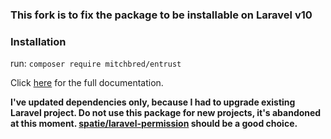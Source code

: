 ### This fork is to fix the package to be installable on Laravel v10

### Installation

run:
`composer require mitchbred/entrust`

Click [here](https://github.com/Zizaco/entrust/blob/master/README.md) for the full documentation.

**I've updated dependencies only, because I had to upgrade existing Laravel project. Do not use this package for new projects, it's abandoned at this moment. [spatie/laravel-permission](https://github.com/spatie/laravel-permission) should be a good choice.**
